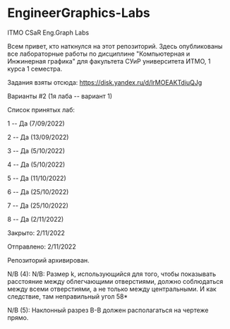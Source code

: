 # EngineerGraphics-Labs
ITMO CSaR Eng.Graph Labs

Всем привет, кто наткнулся на этот репозиторий. Здесь опубликованы все лабораторные работы по дисциплине "Компьютерная и Инжинерная графика" для факультета СУиР университета ИТМО, 1 курса 1 семестра.

Задания взяты отсюда: https://disk.yandex.ru/d/lrMOEAKTdiuQJg

Варианты #2 (1я лаба -- вариант 1)

Список принятых лаб:

1 -- Да (7/09/2022)

2 -- Да (13/09/2022)

3 -- Да (5/10/2022)

4 -- Да (5/10/2022)

5 -- Да (11/10/2022)

6 -- Да (25/10/2022)

7 -- Да (25/10/2022)

8 -- Да (2/11/2022)

Закрыто: 2/11/2022

Отправлено: 2/11/2022

Репозиторий архивирован.

N/B (4): N/B: Размер k, использующийся для того, чтобы показывать расстояние между облегчающими отверстиями, должно соблюдаться между всеми отверстиями, а не только между центральными. И как следствие, там неправильный угол 58*

N/B (5): Наклонный разрез В-В должен располагаться на чертеже прямо.
